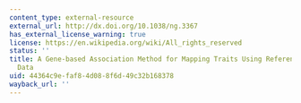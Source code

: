 ```yaml
---
content_type: external-resource
external_url: http://dx.doi.org/10.1038/ng.3367
has_external_license_warning: true
license: https://en.wikipedia.org/wiki/All_rights_reserved
status: ''
title: A Gene-based Association Method for Mapping Traits Using Reference Transcriptome
  Data
uid: 44364c9e-faf8-4d08-8f6d-49c32b168378
wayback_url: ''
---
```

